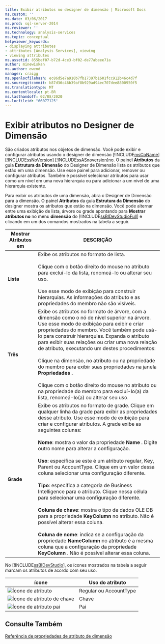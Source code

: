 ```yaml
---
title: Exibir atributos no designer de dimensão | Microsoft Docs
ms.custom: ''
ms.date: 03/06/2017
ms.prod: sql-server-2014
ms.reviewer: ''
ms.technology: analysis-services
ms.topic: conceptual
helpviewer_keywords:
- displaying attributes
- attributes [Analysis Services], viewing
- viewing attributes
ms.assetid: 855bef07-b72d-4ce3-bf02-de77abeee71a
author: minewiskan
ms.author: owend
manager: craigg
ms.openlocfilehash: ec86d5e7a910b7fb17397b1601fcc912b46c4d7f
ms.sourcegitcommit: b87d36c46b39af8b929ad94ec707dee8800950f5
ms.translationtype: MT
ms.contentlocale: pt-BR
ms.lasthandoff: 02/08/2020
ms.locfileid: "66077125"
---
```

# <a name="view-attributes-in-dimension-designer"></a>Exibir atributos no Designer de Dimensão
  São criados atributos nos objetos de dimensão. Você pode exibir e configurar atributos usando o designer de dimensão [!INCLUDE[msCoName](../../includes/msconame-md.md)] [!INCLUDE[ssNoVersion](../../includes/ssnoversion-md.md)] [!INCLUDE[ssASnoversion](../../includes/ssasnoversion-md.md)]no. O painel **Atributos** da guia **Estrutura da Dimensão** do Designer de Dimensão lista os atributos que estão em uma dimensão. Use esse painel para adicionar, remover ou configurar atributos. Também é possível selecionar atributos para usar como um nível em uma nova hierarquia ou para adicionar a um nível de uma hierarquia existente.  
  
 Para exibir os atributos de uma dimensão, abra o Designer de Dimensão para a dimensão. O painel **Atributos** da guia **Estrutura da Dimensão**  do designer mostra os atributos que estão na dimensão. Você pode alternar entre uma exibição de lista, árvore ou grade apontando para **Mostrar atributos no** no menu **dimensão** do [!INCLUDE[ssBIDevStudioFull](../../includes/ssbidevstudiofull-md.md)] e clicando em um dos comandos mostrados na tabela a seguir.  
  
|Mostrar Atributos em|DESCRIÇÃO|  
|------------------------|-----------------|  
|**Lista**|Exibe os atributos no formato de lista.<br /><br /> Clique com o botão direito do mouse no atributo para excluí-lo da lista, renomeá-lo ou alterar seu uso.<br /><br /> Use esse modo de exibição para construir hierarquias. As informações do atributo e as propriedades do membro não são visíveis.|  
|**Três**|Exibe os atributos no formato de árvore, com a dimensão como o nó de nível superior na árvore. Use esse modo de exibição para exibir e criar propriedades do membro. Você também pode usá-lo para construir hierarquias. Expanda o atributo para exibir suas relações ou criar uma nova relação de atributo, executando um destes procedimentos:<br /><br /> Clique na dimensão, no atributo ou na propriedade do membro para exibir suas propriedades na janela **Propriedades** .<br /><br /> Clique com o botão direito do mouse no atributo ou na propriedade do membro para excluí-lo(a) da lista, renomeá-lo(a) ou alterar seu uso.|  
|**Grade**|Exibe os atributos no formato de grade. Clique em qualquer linha da grade para exibir as propriedades desse atributo.  Use esse modo de exibição para criar e configurar atributos. A grade exibe as seguintes colunas:<br /><br /> **Nome**: mostra o valor da propriedade **Name** . Digite outro nome para alterar a configuração.<br /><br /> **Uso**: especifica se este é um atributo regular, Key, Parent ou AccountType. Clique em um valor dessa coluna selecionar uma configuração diferente.<br /><br /> **Tipo**: especifica a categoria de Business Intelligence para o atributo. Clique nessa célula para selecionar uma configuração diferente.<br /><br /> **Coluna de chave**: mostra o tipo de dados OLE DB para a propriedade **KeyColumn** no atributo. Não é possível alterar essa coluna.<br /><br /> **Coluna de nome**: indica se a configuração da propriedade **NameColumn** no atributo é a mesma coluna que a configuração da propriedade **KeyColumn** . Não é possível alterar essa coluna.|  
  
 No [!INCLUDE[ssBIDevStudio](../../includes/ssbidevstudio-md.md)], os ícones mostrados na tabela a seguir marcam os atributos de acordo com seu uso.  
  
|ícone|Uso do atributo|  
|----------|---------------------|  
|![Ícone de atributo](../media/as-icon-attribute.gif "Ícone de atributo")|Regular ou AccountType|  
|![Ícone de atributo de chave](../media/as-icon-key-attribute.gif "Ícone de atributo de chave")|Chave|  
|![Ícone de atributo pai](../media/as-icon-parent-attribute.gif "Ícone de atributo pai")|Pai|  
  
## <a name="see-also"></a>Consulte Também  
 [Referência de propriedades de atributo de dimensão](dimension-attribute-properties-reference.md)  
  
  
